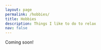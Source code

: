 ```yaml
---
layout: page
permalink: /hobbies/
title: Hobbies
description: Things I like to do to relax
nav: false
---
```


Coming soon!

